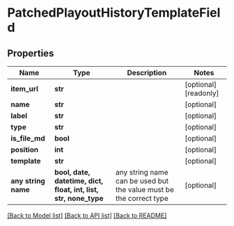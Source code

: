# PatchedPlayoutHistoryTemplateField


## Properties
Name | Type | Description | Notes
------------ | ------------- | ------------- | -------------
**item_url** | **str** |  | [optional] [readonly] 
**name** | **str** |  | [optional] 
**label** | **str** |  | [optional] 
**type** | **str** |  | [optional] 
**is_file_md** | **bool** |  | [optional] 
**position** | **int** |  | [optional] 
**template** | **str** |  | [optional] 
**any string name** | **bool, date, datetime, dict, float, int, list, str, none_type** | any string name can be used but the value must be the correct type | [optional]

[[Back to Model list]](../README.md#documentation-for-models) [[Back to API list]](../README.md#documentation-for-api-endpoints) [[Back to README]](../README.md)


